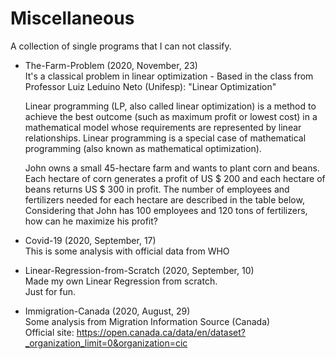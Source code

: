 # Miscellaneous
A collection of single programs that I can not classify.



* The-Farm-Problem (2020, November, 23)\
  It's a classical problem in linear optimization - Based in the class from Professor Luiz Leduino Neto (Unifesp): "Linear Optimization"
  
  Linear programming (LP, also called linear optimization) is a method to achieve the best outcome (such as maximum profit or lowest cost) in a       mathematical model whose requirements are represented by linear relationships. Linear programming is a special case of mathematical programming (also known as mathematical optimization).

  John owns a small 45-hectare farm and wants to plant corn and beans. Each hectare of corn generates a profit of US $ 200 and each hectare of beans returns US $ 300 in profit. The number of employees and fertilizers needed for each hectare are described in the table below, Considering that John has 100 employees and 120 tons of fertilizers, how can he maximize his profit?



* Covid-19 (2020, September, 17)\
  This is some analysis with official data from WHO
  
  
  
* Linear-Regression-from-Scratch (2020, September, 10)\
  Made my own Linear Regression from scratch.\
  Just for fun.



* Immigration-Canada (2020, August, 29)\
  Some analysis from Migration Information Source (Canada)\
  Official site: https://open.canada.ca/data/en/dataset?_organization_limit=0&organization=cic
